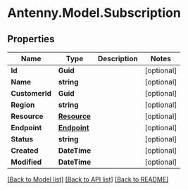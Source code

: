 # Antenny.Model.Subscription
## Properties

Name | Type | Description | Notes
------------ | ------------- | ------------- | -------------
**Id** | **Guid** |  | [optional] 
**Name** | **string** |  | [optional] 
**CustomerId** | **Guid** |  | [optional] 
**Region** | **string** |  | [optional] 
**Resource** | [**Resource**](Resource.md) |  | [optional] 
**Endpoint** | [**Endpoint**](Endpoint.md) |  | [optional] 
**Status** | **string** |  | [optional] 
**Created** | **DateTime** |  | [optional] 
**Modified** | **DateTime** |  | [optional] 

[[Back to Model list]](../README.md#documentation-for-models) [[Back to API list]](../README.md#documentation-for-api-endpoints) [[Back to README]](../README.md)

